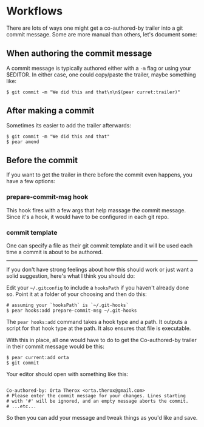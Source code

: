 # Workflows

There are lots of ways one might get a co-authored-by trailer into a git commit
message. Some are more manual than others, let's document some:

## When authoring the commit message

A commit message is typically authored either with a `-m` flag or using your
$EDITOR. In either case, one could copy/paste the trailer, maybe something like:

```
$ git commit -m "We did this and that\n\n$(pear curret:trailer)"
```

## After making a commit

Sometimes its easier to add the trailer afterwards:

```
$ git commit -m "We did this and that"
$ pear amend
```

## Before the commit

If you want to get the trailer in there before the commit even happens, you have
a few options:

### prepare-commit-msg hook

This hook fires with a few args that help massage the commit message. Since it's
a hook, it would have to be configured in each git repo.

### commit template

One can specify a file as their git commit template and it will be used each
time a commit is about to be authored.

---

If you don't have strong feelings about how this should work or just want a
solid suggestion, here's what I think you should do:

Edit your `~/.gitconfig` to include a `hooksPath` if you haven't already done
so. Point it at a folder of your choosing and then do this:

```shell
# assuming your `hooksPath` is `~/.git-hooks`
$ pear hooks:add prepare-commit-msg ~/.git-hooks
```

The `pear hooks:add` command takes a hook type and a path. It outputs a script
for that hook type at the path. It also ensures that file is executable.

With this in place, all one would have to do to get the Co-authored-by trailer
in their commit message would be this:

```shell
$ pear current:add orta
$ git commit
```

Your editor should open with something like this:

```

Co-authored-by: Orta Therox <orta.therox@gmail.com>
# Please enter the commit message for your changes. Lines starting
# with '#' will be ignored, and an empty message aborts the commit.
# ...etc...
```

So then you can add your message and tweak things as you'd like and save.
